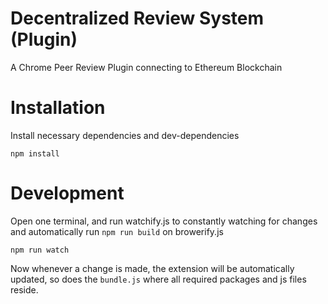 # Decentralized Review System (Plugin)
A Chrome Peer Review Plugin connecting to Ethereum Blockchain

# Installation

Install necessary dependencies and dev-dependencies
```shell
npm install 
```

# Development 

Open one terminal, and run watchify.js to constantly watching for changes and automatically run `npm run build` on browerify.js 
```shell
npm run watch
```

Now whenever a change is made, the extension will be automatically updated, so does the `bundle.js` where all required packages and js files reside. 
